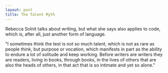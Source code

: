 ```yaml
---
layout: post
title: The Talent Myth
--- 
```


Rebecca Solnit talks about writing, but what she says also applies to code, which is, after all, just another form of language. 

"I sometimes think the test is not so much talent, which is not as rare as people think, but purpose or vocation, which manifests in part
as the ability to endure a lot of solitude and keep working. Before writers are writers they are readers, living in books, through books, in the lives of others that are also the heads of others, in that act that is so intimate and yet so alone." 
